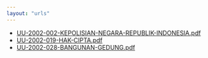 ```yaml
---
layout: "urls"
---
```

* [UU-2002-002-KEPOLISIAN-NEGARA-REPUBLIK-INDONESIA.pdf](UU-2002-002-KEPOLISIAN-NEGARA-REPUBLIK-INDONESIA.pdf)
* [UU-2002-019-HAK-CIPTA.pdf](UU-2002-019-HAK-CIPTA.pdf)
* [UU-2002-028-BANGUNAN-GEDUNG.pdf](UU-2002-028-BANGUNAN-GEDUNG.pdf)
